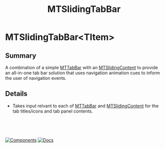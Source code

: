 ﻿---
uid: C.MTSlidingTabBar
title: MTSlidingTabBar
---
# MTSlidingTabBar&lt;TItem&gt;

## Summary

A combination of a simple [MTTabBar](xref:C.MTTabBar) with an [MTSlidingContent](xref:C.MTSlidingContent) to provide an all-in-one tab bar
solution that uses navigation animation cues to inform the user of navigation events.

## Details

- Takes input relvant to each of [MTTabBar](xref:C.MTTabBar) and [MTSlidingContent](xref:C.MTSlidingContent) for the tab titles/icons and tab panel contents.

&nbsp;

&nbsp;

[![Components](https://img.shields.io/static/v1?label=Components&message=Plus&color=red)](xref:A.PlusComponents)
[![Docs](https://img.shields.io/static/v1?label=API%20Documentation&message=MTSlidingTabBar&color=brightgreen)](xref:BlazorMdc.MTSlidingTabBar`1)